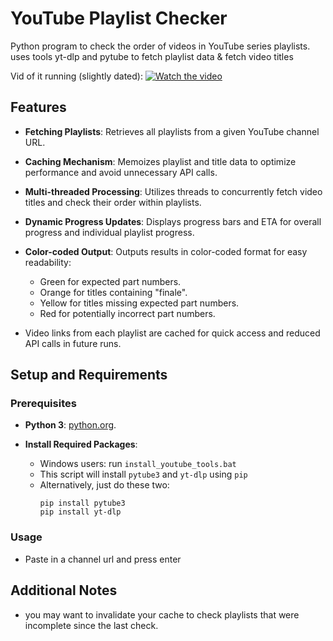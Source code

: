 # YouTube Playlist Checker

Python program to check the order of videos in YouTube series playlists. uses tools yt-dlp and pytube to fetch playlist data & fetch video titles

Vid of it running (slightly dated):
[![Watch the video](https://img.youtube.com/vi/l_Z6s7eh3QU/maxresdefault.jpg)](https://www.youtube.com/watch?v=l_Z6s7eh3QU)



## Features

- **Fetching Playlists**: Retrieves all playlists from a given YouTube channel URL.
- **Caching Mechanism**: Memoizes playlist and title data to optimize performance and avoid unnecessary API calls.
- **Multi-threaded Processing**: Utilizes threads to concurrently fetch video titles and check their order within playlists.
- **Dynamic Progress Updates**: Displays progress bars and ETA for overall progress and individual playlist progress.
- **Color-coded Output**: Outputs results in color-coded format for easy readability:
  - Green for expected part numbers.
  - Orange for titles containing "finale".
  - Yellow for titles missing expected part numbers.
  - Red for potentially incorrect part numbers.


- Video links from each playlist are cached for quick access and reduced API calls in future runs.

## Setup and Requirements

### Prerequisites

- **Python 3**: [python.org](https://www.python.org/downloads/).


- **Install Required Packages**:
   - Windows users: run `install_youtube_tools.bat`
   - This script will install `pytube3` and `yt-dlp` using `pip`
   - Alternatively, just do these two:
	 ```
	 pip install pytube3
	 pip install yt-dlp
	 ```

### Usage
   - Paste in a channel url and press enter

## Additional Notes
   - you may want to invalidate your cache to check playlists that were incomplete since the last check.
